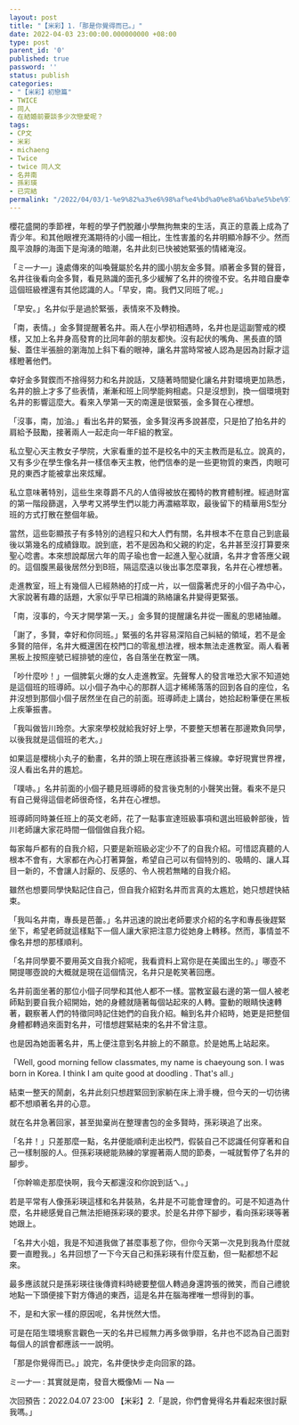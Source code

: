 ```yaml
---
layout: post
title: "【米彩】1.「那是你覺得而已。」"
date: 2022-04-03 23:00:00.000000000 +08:00
type: post
parent_id: '0'
published: true
password: ''
status: publish
categories:
- "【米彩】初戀篇"
- TWICE
- 同人
- 在結婚前要談多少次戀愛呢？
tags:
- CP文
- 米彩
- michaeng
- Twice
- twice 同人文
- 名井南
- 孫彩瑛
- 已完結
permalink: "/2022/04/03/1-%e9%82%a3%e6%98%af%e4%bd%a0%e8%a6%ba%e5%be%97%e8%80%8c%e5%b7%b2/"
---
```


櫻花盛開的季節裡，年輕的學子們脫離小學無拘無束的生活，真正的意義上成為了青少年。和其他眼裡充滿期待的小國一相比，生性害羞的名井明顯冷靜不少。然而風平浪靜的海面下是洶湧的暗潮，名井此刻已快被她緊張的情緒淹沒。

「ミ—ナ—」遠處傳來的叫喚聲屬於名井的國小朋友金多賢。順著金多賢的聲音，名井往後看向金多賢，看見熟識的面孔多少緩解了名井的徬徨不安。名井暗自慶幸這個班級裡還有其他認識的人。「早安，南。我們又同班了呢。」

「早安。」名井似乎是過於緊張，表情來不及轉換。

「南，表情。」金多賢提醒著名井。兩人在小學初相遇時，名井也是這副警戒的模樣，又加上名井身高發育的比同年齡的朋友都快。沒有起伏的嘴角、黑長直的頭髮、蓋住半張臉的瀏海加上斜下看的眼神，讓名井當時常被人認為是因為討厭才這樣瞪著他們。

幸好金多賢鍥而不捨得努力和名井說話，又隨著時間變化讓名井對環境更加熟悉，名井的臉上才多了些表情，漸漸和班上同學能夠相處。只是沒想到，換一個環境對名井的影響這麼大。看來入學第一天的南還是很緊張，金多賢在心裡想。

「沒事，南，加油。」看出名井的緊張，金多賢沒再多說甚麼，只是拍了拍名井的肩給予鼓勵，接著兩人一起走向一年F組的教室。

私立聖心天主教女子學院，大家看重的並不是校名中的天主教而是私立。說真的，又有多少在學生像名井一樣信奉天主教，他們信奉的是一些更物質的東西，肉眼可見的東西才能被拿出來炫耀。

私立意味著特別，這些生來尊爵不凡的人值得被放在獨特的教育體制裡。經過財富的第一階段篩選，入學考又將學生們以能力再濃縮萃取，最後留下的精華用S型分班的方式打散在整個年級。

當然，這些彰顯孩子有多特別的過程只和大人們有關，名井根本不在意自己到底最後以第幾名的成績錄取。說到底，若不是因為和父親的約定，名井甚至沒打算要來聖心唸書。本來想說鄰居六年的周子瑜也會一起進入聖心就讀，名井才會答應父親的。這個腹黑最後居然分到B班，隔這麼遠以後出事怎麼罩我，名井在心裡想著。

走進教室，班上有幾個人已經熱絡的打成一片，以一個露著虎牙的小個子為中心，大家說著有趣的話題，大家似乎早已相識的熟絡讓名井變得更緊張。

「南，沒事的，今天才開學第一天。」金多賢的提醒讓名井從一團亂的思緒抽離。

「謝了，多賢，幸好和你同班。」緊張的名井容易深陷自己糾結的領域，若不是金多賢的陪伴，名井大概還困在校門口的零亂想法裡，根本無法走進教室。兩人看著黑板上按照座號已經排號的座位，各自落坐在教室一隅。

「吵什麼吵！」一個脾氣火爆的女人走進教室。先聲奪人的發言唯恐大家不知道她是這個班的班導師。以小個子為中心的那群人這才稀稀落落的回到各自的座位，名井沒想到那個小個子居然坐在自己的前面。班導師走上講台，她拾起粉筆便在黑板上疾筆振書。

「我叫做皆川玲奈。大家來學校就給我好好上學，不要整天想著在那邊欺負同學，以後我就是這個班的老大。」

如果這是櫻桃小丸子的動畫，名井的頭上現在應該掛著三條線。幸好現實世界裡，沒人看出名井的尷尬。

「噗哧。」名井前面的小個子聽見班導師的發言後克制的小聲笑出聲。看來不是只有自己覺得這個老師很奇怪，名井在心裡想。

班導師同時兼任班上的英文老師，花了一點事宣達班級事項和選出班級幹部後，皆川老師讓大家花時間一個個做自我介紹。

每家每戶都有的自我介紹，只要是新班級必定少不了的自我介紹。可惜認真聽的人根本不會有，大家都在內心打著算盤，希望自己可以有個特別的、吸睛的、讓人耳目一新的，不會讓人討厭的、反感的、令人視若無睹的自我介紹。

雖然也想要同學快點記住自己，但自我介紹對名井而言真的太尷尬，她只想趕快結束。

「我叫名井南，專長是芭蕾。」名井迅速的說出老師要求介紹的名字和專長後趕緊坐下，希望老師就這樣點下一個人讓大家把注意力從她身上轉移。然而，事情並不像名井想的那樣順利。

「名井同學要不要用英文自我介紹呢，我看資料上寫你是在美國出生的。」哪壺不開提哪壺說的大概就是現在這個情況，名井只是乾笑著回應。

名井前面坐著的那位小個子同學和其他人都不一樣。當教室最右邊的第一個人被老師點到要自我介紹開始，她的身體就隨著每個站起來的人轉。靈動的眼睛快速轉著，觀察著人們的特徵同時記住她們的自我介紹。輪到名井介紹時，她更是把整個身體都轉過來面對名井，可惜想趕緊結束的名井不曾注意。

也是因為她面著名井，馬上便注意到名井臉上的不願意。於是她馬上站起來。

「Well, good morning fellow classmates, my name is chaeyoung son. I was born in Korea. I think I am quite good at doodling . That's all.」

結束一整天的鬧劇，名井此刻只想趕緊回到家躺在床上滑手機，但今天的一切彷彿都不想順著名井的心意。

就在名井急著回家，甚至拋棄尚在整理書包的金多賢時，孫彩瑛追了出來。

「名井！」只差那麼一點，名井便能順利走出校門，假裝自己不認識任何穿著和自己一樣制服的人。但孫彩瑛總能熟練的掌握著兩人間的節奏，一喊就暫停了名井的腳步。

「你幹嘛走那麼快啊，我今天都還沒和你說到話ㄟ。」

若是平常有人像孫彩瑛這樣和名井裝熟，名井是不可能會理會的。可是不知道為什麼，名井總感覺自己無法拒絕孫彩瑛的要求。於是名井停下腳步，看向孫彩瑛等著她跟上。

「名井大小姐，我是不知道我做了甚麼事惹了你，但你今天第一次見到我為什麼就要一直瞪我。」名井回想了一下今天自己和孫彩瑛有什麼互動，但一點都想不起來。

最多應該就只是孫彩瑛往後傳資料時總要整個人轉過身還誇張的微笑，而自己禮貌地點一下頭便接下對方傳過的東西，這是名井在腦海裡唯一想得到的事。

不，是和大家一樣的原因呢，名井恍然大悟。

可是在陌生環境察言觀色一天的名井已經無力再多做爭辯，名井也不認為自己面對每個人的誤會都應該一一說明。

「那是你覺得而已。」說完，名井便快步走向回家的路。

ミ—ナ— : 其實就是南，發音大概像Mi — Na —

次回預告：2022.04.07 23:00 【米彩】2.「是說，你們會覺得名井看起來很討厭我嗎。」
